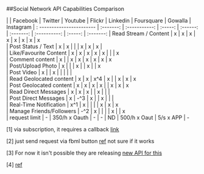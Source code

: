 
##Social Network API Capabilities Comparison

| 							| Facebook	| Twitter	    | Youtube | Flickr   | 	Linkedin | Foursquare   | Gowalla | Instagram 
| : ----------------------- | :-------: | :-----------: | :-----: | :------: | :-------: | :----------: | :-----: | :-------: 
| Read Stream / Content		| x			| x			    | x		  | x		 | x		 | 	x		    | x	      | x	      
| Post Status / Text		| x			| x			    | 		  | 		 | x		 | 	x		    | x	      | 	      
| Like/Favourite Content	| x			| x			    | x		  | x		 | x		 | 			    | 	      | x	      
| Comment content			| x			| 			    | x		  | x		 | x		 | 	x		    | x	      | x	      
| Post/Upload Photo			| x			| 			    | 		  | x		 | 			 | x		    | 	      | x	      
| Post Video				| x			| 			    | x		  | 		 | 			 | 			    | 	      |           
| Read Geolocated content	| x			| x			    | x^4	  | x		 | 			 | x		    | x	      | x	      
| Post Geolocated content	| x			| x			    | x		  | x		 | 			 | x		    | x	      | x	      
| Read Direct Messages		| x			| x			    | x		  | 		 | x		 | 			    | 	      | 	      
| Post Direct Messages		| x			| -^3		    | x		  | 		 | x		 | 			    | 	      | 	                    	
| Real-Time Notification	| x^1		| x			    | 		  | 		 | 			 | x		    | x	      | x	      
| Manage Friends/Followers	| -^2		| x			    | 		  | 		 | 			 | x		    | 	      | x	      
| request limit				| -			| 350/h x Oauth | 	-	  | 	-	 | ND		 | 500/h x Oaut | 5/s x APP | -	      
                                                                                                                              

[1] via subscription,  it requires a callback [link](http://developers.facebook.com/docs/api/realtime/)

[2] just send request via fbml button [ref](http://stackoverflow.com/questions/4313013/facebook-friend-request-apis) not sure if it works

[3] For now it isn't possible they are releasing [new API for this](http://developers.facebook.com/docs/reference/api/message/)

[4] [ref](http://code.google.com/intl/it-IT/apis/youtube/2.0/reference.html#locationsp)   
